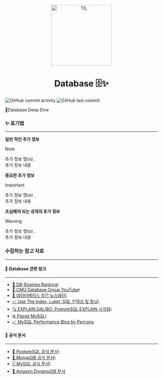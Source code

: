 <div align="center">
    <img src="https://github.com/user-attachments/assets/cea46096-64de-4b8d-b307-1a81e7f8c066" alt="TIL" width="200" height="200">
    <h1>Database 🗄️✨</h1>
</div>

![GitHub commit activity](https://img.shields.io/github/commit-activity/m/christopher3810/DomainDrivenDesign?style=for-the-badge) ![GitHub last commit](https://img.shields.io/github/last-commit/christopher3810/DomainDrivenDesign?style=for-the-badge)

Database Deep Dive

### ✨ 표기법
---

**일반 적인 추가 정보** 

> [!NOTE]
>추가 정보 명(α) .\
>추가 정보 내용

**중요한 추가 정보**

>[!IMPORTANT]
>추가 정보 명(α) .\
>추가 정보 내용

**조심해야 되는 성격의 추가 정보**

>[!WARNING]
>추가 정보 명(α) .\
>추가 정보 내용


### 수집하는 참고 자료
---

#### 🔗 Database 관련 링크
---
- [📘 DB-Engines Ranking](https://db-engines.com/en/ranking)\
- [🎥 CMU Database Group YouTube](https://www.youtube.com/c/CMUDatabaseGroup)\
- [📰 데이터베이스 주간 뉴스레터](https://dbweekly.com/)\
- [📈 Use The Index, Luke!: SQL 인덱싱 및 튜닝](https://use-the-index-luke.com)\
- [🔍 EXPLAIN.DALIBO: PostgreSQL EXPLAIN 시각화](https://explain.dalibo.com)\
- [🌐 Planet MySQL](https://planet.mysql.com/)\
- [📈 MySQL Performance Blog by Percona](https://www.percona.com/blog/)

#### 📖 공식 문서
---
- [🐘 PostgreSQL 공식 문서](https://www.postgresql.org/docs/)\
- [🍃 MongoDB 공식 문서](https://docs.mongodb.com/)\
- [🗄️ MySQL 공식 문서](https://dev.mysql.com/doc/)\
- [🔶 Amazon DynamoDB 문서](https://docs.aws.amazon.com/dynamodb/)